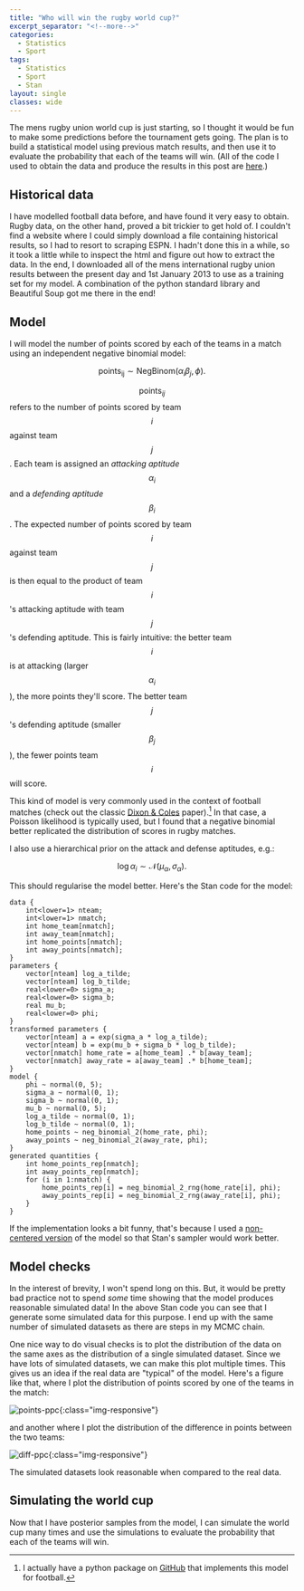```yaml
---
title: "Who will win the rugby world cup?"
excerpt_separator: "<!--more-->"
categories:
  - Statistics
  - Sport
tags:
  - Statistics
  - Sport
  - Stan
layout: single
classes: wide
---
```


The mens rugby union world cup is just starting, so I thought it would be fun to make some predictions before the tournament gets going.
The plan is to build a statistical model using previous match results, and then use it to evaluate the probability that each of the teams will win.
(All of the code I used to obtain the data and produce the results in this post are [here](https://github.com/anguswilliams91/ruwc_2019).)

## Historical data

I have modelled football data before, and have found it very easy to obtain.
Rugby data, on the other hand, proved a bit trickier to get hold of.
I couldn't find a website where I could simply download a file containing historical results, so I had to resort to scraping ESPN.
I hadn't done this in a while, so it took a little while to inspect the html and figure out how to extract the data.
In the end, I downloaded all of the mens international rugby union results between the present day and 1st January 2013 to use as a training set for my model.
A combination of the python standard library and Beautiful Soup got me there in the end!

## Model

I will model the number of points scored by each of the teams in a match using an independent negative binomial model:

$$\mathrm{points_{ij}} \sim \mathrm{NegBinom}(\alpha_i \beta_j, \phi).$$

$$\mathrm{points}_{ij}$$ refers to the number of points scored by team $$i$$ against team $$j$$.
Each team is assigned an *attacking aptitude* $$\alpha_i$$ and a *defending aptitude* $$\beta_i$$.
The expected number of points scored by team $$i$$ against team $$j$$ is then equal to the product of team $$i$$'s attacking aptitude with team $$j$$'s defending aptitude.
This is fairly intuitive: the better team $$i$$ is at attacking (larger $$\alpha_i$$), the more points they'll score.
The better team $$j$$'s defending aptitude (smaller $$\beta_j$$), the fewer points team $$i$$ will score.

This kind of model is very commonly used in the context of football matches (check out the classic [Dixon & Coles](http://web.math.ku.dk/~rolf/teaching/thesis/DixonColes.pdf) paper).[^1]
In that case, a Poisson likelihood is typically used, but I found that a negative binomial better replicated the distribution of scores in rugby matches.

I also use a hierarchical prior on the attack and defense aptitudes, e.g.:

$$\log \alpha_i \sim \mathcal{N}(\mu_\alpha, \sigma_\alpha).$$

This should regularise the model better.
Here's the Stan code for the model:

```text
data {
    int<lower=1> nteam;
    int<lower=1> nmatch;
    int home_team[nmatch];
    int away_team[nmatch];
    int home_points[nmatch];
    int away_points[nmatch];
}
parameters {
    vector[nteam] log_a_tilde;
    vector[nteam] log_b_tilde;
    real<lower=0> sigma_a;
    real<lower=0> sigma_b;
    real mu_b;
    real<lower=0> phi;
}
transformed parameters {
    vector[nteam] a = exp(sigma_a * log_a_tilde);
    vector[nteam] b = exp(mu_b + sigma_b * log_b_tilde);
    vector[nmatch] home_rate = a[home_team] .* b[away_team];
    vector[nmatch] away_rate = a[away_team] .* b[home_team];
}
model {
    phi ~ normal(0, 5);
    sigma_a ~ normal(0, 1);
    sigma_b ~ normal(0, 1);
    mu_b ~ normal(0, 5);
    log_a_tilde ~ normal(0, 1);
    log_b_tilde ~ normal(0, 1);
    home_points ~ neg_binomial_2(home_rate, phi);
    away_points ~ neg_binomial_2(away_rate, phi);
}
generated quantities {
    int home_points_rep[nmatch];
    int away_points_rep[nmatch];
    for (i in 1:nmatch) {
        home_points_rep[i] = neg_binomial_2_rng(home_rate[i], phi);
        away_points_rep[i] = neg_binomial_2_rng(away_rate[i], phi);
    }
}
```

If the implementation looks a bit funny, that's because I used a [non-centered version](https://arxiv.org/abs/1312.0906) of the model so that Stan's sampler would work better.


## Model checks

In the interest of brevity, I won't spend long on this.
But, it would be pretty bad practice not to spend *some* time showing that the model produces reasonable simulated data!
In the above Stan code you can see that I generate some simulated data for this purpose.
I end up with the same number of simulated datasets as there are steps in my MCMC chain.

One nice way to do visual checks is to plot the distribution of the data on the same axes as the distribution of a single simulated dataset.
Since we have lots of simulated datasets, we can make this plot multiple times.
This gives us an idea if the real data are "typical" of the model.
Here's a figure like that, where I plot the distribution of points scored by one of the teams in the match:

![points-ppc]({{site.github.url}}/assets/images/rugby_wc_post/points_distro.png){:class="img-responsive"}

and another where I plot the distribution of the difference in points between the two teams:

![diff-ppc]({{site.github.url}}/assets/images/rugby_wc_post/difference_distro.png){:class="img-responsive"}

The simulated datasets look reasonable when compared to the real data.

## Simulating the world cup

Now that I have posterior samples from the model, I can simulate the world cup many times and use the simulations to evaluate the probability that each of the teams will win.




[^1]: I actually have a python package on [GitHub](https://github.com/anguswilliams91/bpl) that implements this model for football.